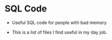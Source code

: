 # SQL Code
* Useful SQL code for people with bad memory

* This is a list of files I find useful in my day job.
